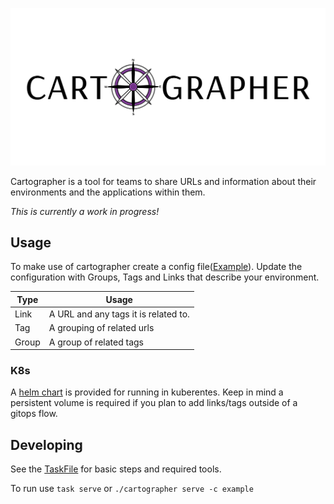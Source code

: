 ![intro](logo/CartoLogo.png)


Cartographer is a tool for teams to share URLs and information about their environments and the applications within them.

*This is currently a work in progress!*

## Usage

To make use of cartographer create a config file([Example](example/exampleConfig.yaml)). Update the configuration with Groups, Tags and Links that describe your environment.

| Type | Usage | 
| ---- | ----- |
| Link | A URL and any tags it is related to. |
| Tag | A grouping of related urls |
| Group | A group of related tags |

### K8s

A [helm chart](charts/cartographer/values.yaml)  is provided for running in kuberentes. Keep in mind a persistent volume is required if you plan to add links/tags outside of a gitops flow.

## Developing

See the [TaskFile](Taskfile.yml) for basic steps and required tools.

To run use `task serve` or `./cartographer serve -c example`